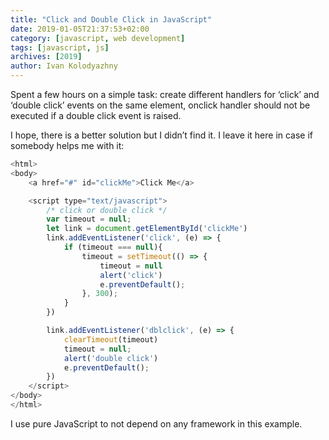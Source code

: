 ```yaml
---
title: "Click and Double Click in JavaScript"
date: 2019-01-05T21:37:53+02:00
category: [javascript, web development]
tags: [javascript, js]
archives: [2019]
author: Ivan Kolodyazhny
---
```


Spent a few hours on a simple task: create different handlers for ‘click’ and ‘double click’ events on the same element, onclick handler should not be executed if a double click event is raised.

I hope, there is a better solution but I didn’t find it. I leave it here in case if somebody helps me with it:
```javascript
<html>
<body>
    <a href="#" id="clickMe">Click Me</a>

    <script type="text/javascript">
        /* click or double click */
        var timeout = null;
        let link = document.getElementById('clickMe')
        link.addEventListener('click', (e) => {
            if (timeout === null){
                timeout = setTimeout(() => {
                    timeout = null
                    alert('click')
                    e.preventDefault();
                }, 300);
            }
        })

        link.addEventListener('dblclick', (e) => {
            clearTimeout(timeout)
            timeout = null;
            alert('double click')
            e.preventDefault();
        })
    </script>
</body>
</html>
```

I use pure JavaScript to not depend on any framework in this example.

